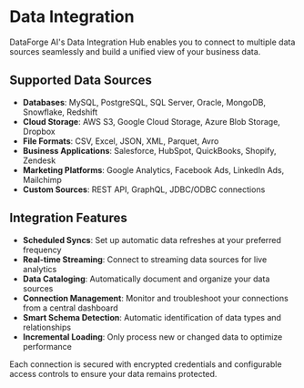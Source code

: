 # Data Integration

DataForge AI's Data Integration Hub enables you to connect to multiple data sources seamlessly and build a unified view of your business data.

## Supported Data Sources

- **Databases**: MySQL, PostgreSQL, SQL Server, Oracle, MongoDB, Snowflake, Redshift
- **Cloud Storage**: AWS S3, Google Cloud Storage, Azure Blob Storage, Dropbox
- **File Formats**: CSV, Excel, JSON, XML, Parquet, Avro
- **Business Applications**: Salesforce, HubSpot, QuickBooks, Shopify, Zendesk
- **Marketing Platforms**: Google Analytics, Facebook Ads, LinkedIn Ads, Mailchimp
- **Custom Sources**: REST API, GraphQL, JDBC/ODBC connections

## Integration Features

- **Scheduled Syncs**: Set up automatic data refreshes at your preferred frequency
- **Real-time Streaming**: Connect to streaming data sources for live analytics
- **Data Cataloging**: Automatically document and organize your data sources
- **Connection Management**: Monitor and troubleshoot your connections from a central dashboard
- **Smart Schema Detection**: Automatic identification of data types and relationships
- **Incremental Loading**: Only process new or changed data to optimize performance

Each connection is secured with encrypted credentials and configurable access controls to ensure your data remains protected.

